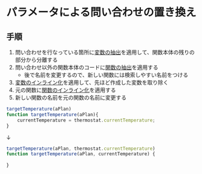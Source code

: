 # パラメータによる問い合わせの置き換え

## 手順
1. 問い合わせを行なっている箇所に[変数の抽出](変数の抽出.md)を適用して、関数本体の残りの部分から分離する
2. 問い合わせ以外の関数本体のコードに[関数の抽出](関数の抽出.md)を適用する
   - 後で名前を変更するので、新しい関数には検索しやすい名前をつける
3. [変数のインライン化](変数のインライン化.md)を適用して、先ほど作成した変数を取り除く
4. 元の関数に[関数のインライン化](関数のインライン化.md)を適用する
5. 新しい関数の名前を元の関数の名前に変更する

```js
targetTemperature(aPlan)
function targetTemperature(aPlan){
	currentTemperature = thermostat.currentTemperature;
}
```
↓
```js
targetTemperature(aPlan, thermostat.currentTemperature)
function targetTemperature(aPlan, currentTemperature) {
	
}
```